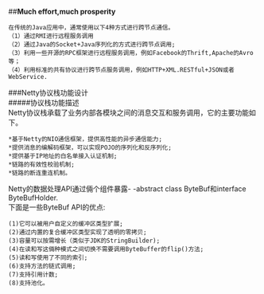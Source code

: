 ##**Much effort,much prosperity**
```
在传统的Java应用中，通常使用以下4种方式进行跨节点通信。
（1）通过RMI进行远程服务调用
（2）通过Java的Socket+Java序列化的方式进行跨节点调用;
（3）利用一些开源的RPC框架进行远程服务调用，例如Facebook的Thrift,Apache的Avro等；
（4）利用标准的共有协议进行跨节点服务调用，例如HTTP+XML.RESTful+JSON或者WebService.
```
###Netty协议栈功能设计<br/>
#####协议栈功能描述<br/>
Netty协议栈承载了业务内部各模块之间的消息交互和服务调用，它的主要功能如下。
```
*基于Netty的NIO通信框架，提供高性能的异步通信能力;
*提供消息的编解码框架，可以实现POJO的序列化和反序列化;
*提供基于IP地址的白名单接入认证机制;
*链路的有效性校验机制;
*链路的断连重连机制。
```
Netty的数据处理API通过倆个组件暴露- -abstract class ByteBuf和interface ByteBufHolder.<br/>
下面是一些ByteBuf API的优点:
```
(1)它可以被用户自定义的缓冲区类型扩展;
(2)通过内置的复合缓冲区类型实现了透明的零拷贝;
(3)容量可以按需增长（类似于JDK的StringBuilder);
(4)在读和写这倆种模式之间切换不需要调用ByteBuffer的flip()方法;
(5)读和写使用了不同的索引;
(6)支持方法的链式调用;
(7)支持引用计数;
(8)支持池化。
```

